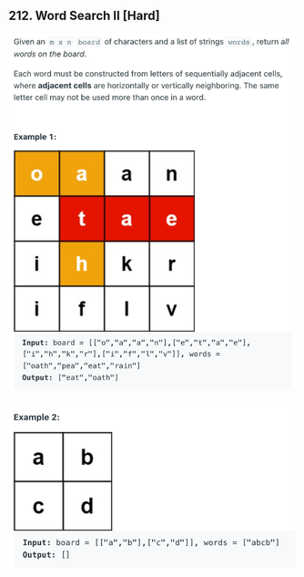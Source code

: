## 212. Word Search II [Hard]

![](img/2022-02-08-12-19-26.png)

![](img/2022-02-08-12-19-35.png)
---

